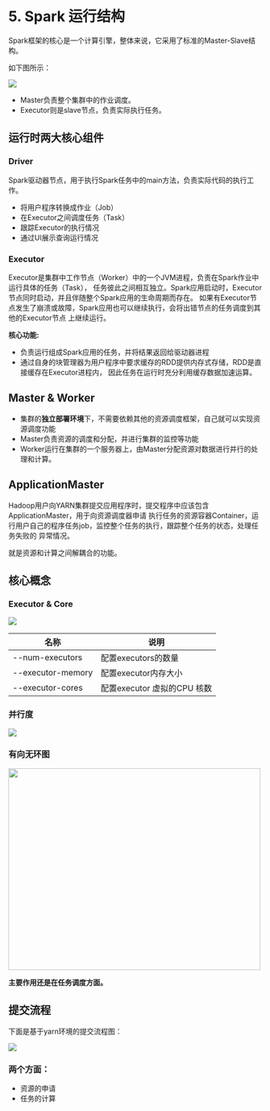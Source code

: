# 5. Spark 运行结构


Spark框架的核心是一个计算引擎，整体来说，它采用了标准的Master-Slave结构。

如下图所示：

<img src="https://oscimg.oschina.net/oscnet/up-bd217f3848a518d483c0b209bc736d22395.png">

- Master负责整个集群中的作业调度。
- Executor则是slave节点，负责实际执行任务。

## 运行时两大核心组件

### Driver

Spark驱动器节点，用于执行Spark任务中的main方法，负责实际代码的执行工作。
- 将用户程序转换成作业（Job）
- 在Executor之间调度任务（Task）
- 跟踪Executor的执行情况
- 通过UI展示查询运行情况

### Executor

Executor是集群中工作节点（Worker）中的一个JVM进程，负责在Spark作业中运行具体的任务（Task），
任务彼此之间相互独立。Spark应用启动时，Executor节点同时启动，并且伴随整个Spark应用的生命周期而存在。
如果有Executor节点发生了崩溃或故障，Spark应用也可以继续执行，会将出错节点的任务调度到其他的Executor节点
上继续运行。

**核心功能:**

- 负责运行组成Spark应用的任务，并将结果返回给驱动器进程
- 通过自身的块管理器为用户程序中要求缓存的RDD提供内存式存储，RDD是直接缓存在Executor进程内，
因此任务在运行时充分利用缓存数据加速运算。


## Master & Worker

- 集群的**独立部署环境**下，不需要依赖其他的资源调度框架，自己就可以实现资源调度功能
- Master负责资源的调度和分配，并进行集群的监控等功能
- Worker运行在集群的一个服务器上，由Master分配资源对数据进行并行的处理和计算。



## ApplicationMaster

Hadoop用户向YARN集群提交应用程序时，提交程序中应该包含ApplicationMaster，用于向资源调度器申请
执行任务的资源容器Container，运行用户自己的程序任务job，监控整个任务的执行，跟踪整个任务的状态，处理任务失败的
异常情况。

就是资源和计算之间解耦合的功能。


## 核心概念

### Executor & Core

<img src="https://oscimg.oschina.net/oscnet/up-63bc08491317300b4e1a39049f0024c3c4a.png">

| 名称 | 说明 |
| ---- | ---- | 
| --num-executors | 配置executors的数量 |
| --executor-memory | 配置executor内存大小 |
| --executor-cores | 配置executor 虚拟的CPU 核数 |




### 并行度

<img src="https://oscimg.oschina.net/oscnet/up-008ccc8227206e9044dac8b9650c79deee1.png">


### 有向无环图

<img src="https://oscimg.oschina.net/oscnet/up-d150380486fceeeae59c077240326bbc9e7.png" width="500" height="400">

**主要作用还是在任务调度方面。**

## 提交流程

下面是基于yarn环境的提交流程图：  

<img src="https://oscimg.oschina.net/oscnet/up-851400d2ff030412c83c9698af6fa3b29bc.png">  


### 两个方面： 

- 资源的申请
- 任务的计算

































